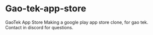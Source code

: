 # Gao-tek-app-store
GaoTek App Store
Making a google play app store clone, for gao tek.
Contact in discord for questions.
